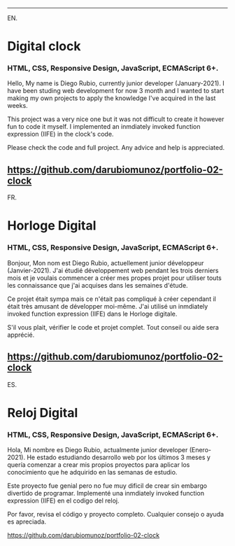 -------------------------------------------------------------------------------
EN.

# Digital clock
### HTML, CSS, Responsive Design, JavaScript, ECMAScript 6+.

Hello, My name is Diego Rubio, currently junior developer (January-2021). I have been studing web development for now 3 month and I wanted to start making my own projects to apply the knowledge I've acquired in the last weeks.

This project was a very nice one but it was not difficult to create it however fun to code it myself.
I implemented an inmdiately invoked function expression (IIFE) in the clock's code.

Please check the code and full project. Any advice and help is appreciated.

https://github.com/darubiomunoz/portfolio-02-clock
-------------------------------------------------------------------------------
FR.

# Horloge Digital
### HTML, CSS, Responsive Design, JavaScript, ECMAScript 6+.

Bonjour, Mon nom est Diego Rubio, actuellement junior développeur (Janvier-2021). J'ai étudié développement web pendant les trois derniers mois et je voulais commencer a créer mes propes projet pour utiliser touts les connaissance que j'ai acquises dans les semaines d'étude.

Ce projet était sympa mais ce n'était pas compliqué à créer cependant il était très amusant de développer moi-même. J'ai utilisé un inmdiately invoked function expression (IIFE) dans le Horloge digitale.

S'il vous plait, vérifier le code et projet complet. Tout conseil ou aide sera apprécié.

https://github.com/darubiomunoz/portfolio-02-clock
-------------------------------------------------------------------------------
ES.

# Reloj Digital
### HTML, CSS, Responsive Design, JavaScript, ECMAScript 6+.

Hola, Mi nombre es Diego Rubio, actualmente junior developer (Enero-2021). He estado estudiando desarrollo web por los últimos 3 meses y quería comenzar a crear mis propios proyectos para aplicar los conocimiento que he adquirido en las semanas de estudio.

Este proyecto fue genial pero no fue muy dificil de crear sin embargo divertido de programar. Implementé una inmdiately invoked function expression (IIFE) en el codigo del reloj.

Por favor, revisa el código y proyecto completo. Cualquier consejo o ayuda es apreciada.

https://github.com/darubiomunoz/portfolio-02-clock